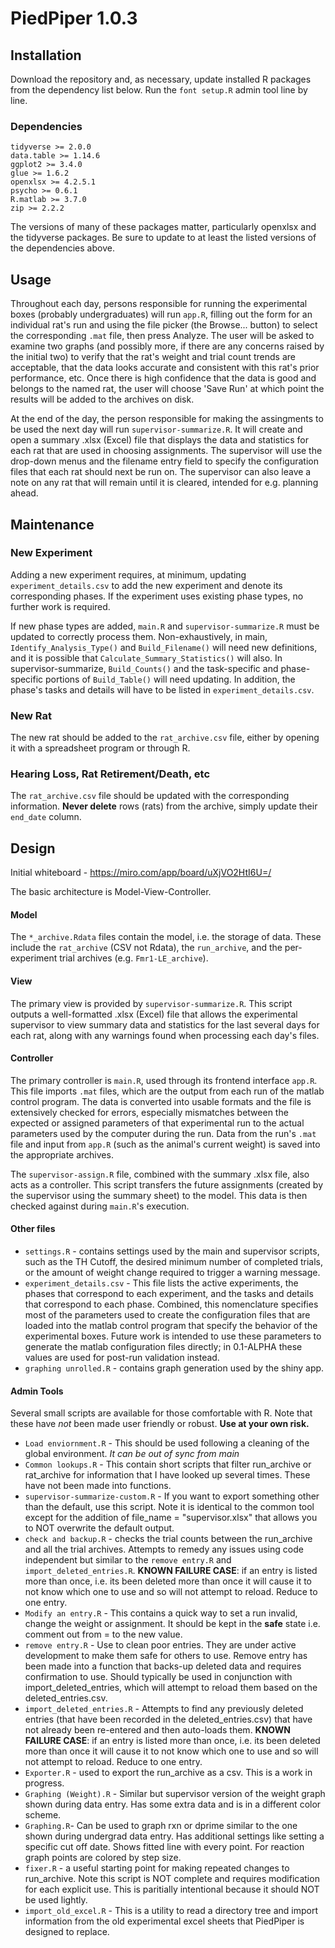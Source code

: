 # PiedPiper 1.0.3

## Installation
Download the repository and, as necessary, update installed R packages from the dependency list below. Run the `font setup.R` admin tool line by line.

### Dependencies
	tidyverse >= 2.0.0
	data.table >= 1.14.6
	ggplot2 >= 3.4.0
	glue >= 1.6.2
	openxlsx >= 4.2.5.1
	psycho >= 0.6.1
	R.matlab >= 3.7.0
	zip >= 2.2.2
	
The versions of many of these packages matter, particularly openxlsx and the tidyverse packages.
Be sure to update to at least the listed versions of the dependencies above.

## Usage
Throughout each day, persons responsible for running the experimental boxes (probably undergraduates) will run `app.R`, filling out the form for an individual rat's run and using the file picker (the Browse... button) to select the corresponding `.mat` file, then press Analyze. The user will be asked to examine two graphs (and possibly more, if there are any concerns raised by the initial two) to verify that the rat's weight and trial count trends are acceptable, that the data looks accurate and consistent with this rat's prior performance, etc. Once there is high confidence that the data is good and belongs to the named rat, the user will choose 'Save Run' at which point the results will be added to the archives on disk.

At the end of the day, the person responsible for making the assingments to be used the next day will run `supervisor-summarize.R`. It will create and open a summary .xlsx (Excel) file that displays the data and statistics for each rat that are used in choosing assignments. The supervisor will use the drop-down menus and the filename entry field to specify the configuration files that each rat should next be run on. The supervisor can also leave a note on any rat that will remain until it is cleared, intended for e.g. planning ahead.

## Maintenance
### New Experiment
Adding a new experiment requires, at minimum, updating `experiment_details.csv` to add the new experiment and denote its corresponding phases. If the experiment uses existing phase types, no further work is required.

If new phase types are added, `main.R` and `supervisor-summarize.R` must be updated to correctly process them. Non-exhaustively, in main, `Identify_Analysis_Type()` and `Build_Filename()` will need new definitions, and it is possible that `Calculate_Summary_Statistics()` will also. In supervisor-summarize, `Build_Counts()` and the task-specific and phase-specific portions of `Build_Table()` will need updating. In addition, the phase's tasks and details will have to be listed in `experiment_details.csv`.

### New Rat
The new rat should be added to the `rat_archive.csv` file, either by opening it with a spreadsheet program or through R.

### Hearing Loss, Rat Retirement/Death, etc
The `rat_archive.csv` file should be updated with the corresponding information. **Never delete** rows (rats) from the archive, simply update their `end_date` column. 
	
## Design
Initial whiteboard - https://miro.com/app/board/uXjVO2HtI6U=/

The basic architecture is Model-View-Controller.
#### Model
The `*_archive.Rdata` files contain the model, i.e. the storage of data. These include the `rat_archive` (CSV not Rdata), the `run_archive`, and the per-experiment trial archives (e.g. `Fmr1-LE_archive`).

#### View
The primary view is provided by `supervisor-summarize.R`. This script outputs a well-formatted .xlsx (Excel) file that allows the experimental supervisor to view summary data and statistics for the last several days for each rat, along with any warnings found when processing each day's files.

#### Controller
The primary controller is `main.R`, used through its frontend interface `app.R`. This file imports `.mat` files, which are the output from each run of the  matlab control program. The data is converted into usable formats and the file is extensively checked for errors, especially mismatches between the expected or assigned parameters of that experimental run to the actual parameters used by the computer during the run. Data from the run's `.mat` file and input from `app.R` (such as the animal's current weight) is saved into the appropriate archives.

The `supervisor-assign.R` file, combined with the summary .xlsx file, also acts as a controller. This script transfers the future assignments (created by the supervisor using the summary sheet) to the model. This data is then checked against during `main.R`'s execution.

#### Other files
- `settings.R` - contains settings used by the main and supervisor scripts, such as the TH Cutoff, the desired minimum number of completed trials, or the amount of weight change required to trigger a warning message.
- `experiment_details.csv` - This file lists the active experiments, the phases that correspond to each experiment, and the tasks and details that correspond to each phase. Combined, this nomenclature specifies most of the parameters used to create the configuration files that are loaded into the matlab control program that specify the behavior of the experimental boxes. Future work is intended to use these parameters to generate the matlab configuration files directly; in 0.1-ALPHA these values are used for post-run validation instead.
- `graphing unrolled.R` - contains graph generation used by the shiny app.

#### Admin Tools
Several small scripts are available for those comfortable with R. Note that these have *not* been made user friendly or robust. **Use at your own risk.**
- `Load enviornment.R` - This should be used following a cleaning of the global environment. *It can be out of sync from main*
- `Common lookups.R` - This contain short scripts that filter run_archive or rat_archive for information that I have looked up several times. These have not been made into functions.
- `supervisor-summarize-custom.R` - If you want to export something other than the default, use this script. Note it is identical to the common tool except for the addition of file_name = "supervisor.xlsx" that allows you to NOT overwrite the default output.
- `check and backup.R` - checks the trial counts between the run_archive and all the trial archives. Attempts to remedy any issues using code independent but similar to the `remove entry.R` and `import_deleted_entries.R`. **KNOWN FAILURE CASE**: if an entry is listed more than once, i.e. its been deleted more than once it will cause it to not know which one to use and so will not attempt to reload. Reduce to one entry.
- `Modify an entry.R` - This contains a quick way to set a run invalid, change the weight or assignment. It should be kept in the **safe** state i.e. comment out from = to the new value.
- `remove entry.R` - Use to clean poor entries. They are under active development to make them safe for others to use. Remove entry has been made into a function that backs-up deleted data and requires confirmation to use. Should typically be used in conjunction with import_deleted_entries, which will attempt to reload them based on the deleted_entries.csv.
- `import_deleted_entries.R` - Attempts to find any previously deleted entries (that have been recorded in the deleted_entries.csv) that have not already been re-entered and then auto-loads them. **KNOWN FAILURE CASE**: if an entry is listed more than once, i.e. its been deleted more than once it will cause it to not know which one to use and so will not attempt to reload. Reduce to one entry.
- `Exporter.R` - used to export the run_archive as a csv. This is a work in progress.
- `Graphing (Weight).R` - Similar but supervisor version of the weight graph shown during data entry. Has some extra data and is in a different color scheme.
- `Graphing.R`- Can be used to graph rxn or dprime similar to the one shown during undergrad data entry. Has additional settings like setting a specific cut off date. Shows fitted line with every point. For reaction graph points are colored by step size.
- `fixer.R` - a useful starting point for making repeated changes to run_archive. Note this script is NOT complete and requires modification for each explicit use. This is paritially intentional because it should NOT be used lightly.
- `import_old_excel.R` - This is a utility to read a directory tree and import information from the old experimental excel sheets that PiedPiper is designed to replace.